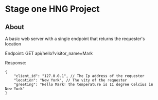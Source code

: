 # Stage one HNG Project

## About 
A basic web server with a single endpoint that returns the requester's location

Endpoint: GET api/hello?visitor_name=Mark

Response:

	{
		"client_id": "127.0.0.1", // The Ip address of the requester
		"location": "New York", // The vity of the requester
		"greeting": "Hello Mark! the temperature is 11 degree Celcius in New York" 
	}

